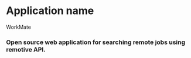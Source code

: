 # Application name

WorkMate

### Open source web application for searching remote jobs using remotive API.
